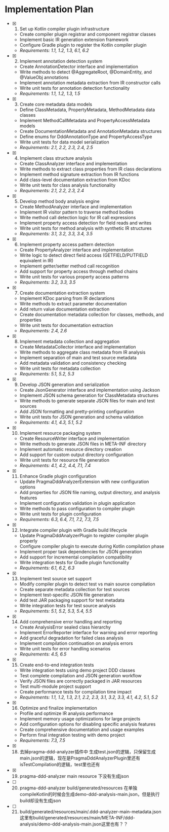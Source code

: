 # Implementation Plan

- [x] 1. Set up Kotlin compiler plugin infrastructure









  - Create compiler plugin registrar and component registrar classes
  - Implement basic IR generation extension framework
  - Configure Gradle plugin to register the Kotlin compiler plugin
  - _Requirements: 1.1, 1.2, 1.3, 6.1, 6.2_

- [x] 2. Implement annotation detection system





  - Create AnnotationDetector interface and implementation
  - Write methods to detect @AggregateRoot, @DomainEntity, and @ValueObj annotations
  - Implement annotation metadata extraction from IR constructor calls
  - Write unit tests for annotation detection functionality
  - _Requirements: 1.1, 1.2, 1.3, 1.5_

- [x] 3. Create core metadata data models





  - Define ClassMetadata, PropertyMetadata, MethodMetadata data classes
  - Implement MethodCallMetadata and PropertyAccessMetadata models
  - Create DocumentationMetadata and AnnotationMetadata structures
  - Define enums for DddAnnotationType and PropertyAccessType
  - Write unit tests for data model serialization
  - _Requirements: 2.1, 2.2, 2.3, 2.4, 2.5_

- [x] 4. Implement class structure analysis












  - Create ClassAnalyzer interface and implementation
  - Write methods to extract class properties from IR class declarations
  - Implement method signature extraction from IR functions
  - Add class-level documentation extraction from KDoc
  - Write unit tests for class analysis functionality
  - _Requirements: 2.1, 2.2, 2.3, 2.4_

- [x] 5. Develop method body analysis engine





  - Create MethodAnalyzer interface and implementation
  - Implement IR visitor pattern to traverse method bodies
  - Write method call detection logic for IR call expressions
  - Implement property access detection for field reads and writes
  - Write unit tests for method analysis with synthetic IR structures
  - _Requirements: 3.1, 3.2, 3.3, 3.4, 3.5_

- [x] 6. Implement property access pattern detection





  - Create PropertyAnalyzer interface and implementation
  - Write logic to detect direct field access (GETFIELD/PUTFIELD equivalent in IR)
  - Implement getter/setter method call recognition
  - Add support for property access through method chains
  - Write unit tests for various property access patterns
  - _Requirements: 3.2, 3.3, 3.5_

- [x] 7. Create documentation extraction system





  - Implement KDoc parsing from IR declarations
  - Write methods to extract parameter documentation
  - Add return value documentation extraction
  - Create documentation metadata collection for classes, methods, and properties
  - Write unit tests for documentation extraction
  - _Requirements: 2.4, 2.6_

- [x] 8. Implement metadata collection and aggregation





  - Create MetadataCollector interface and implementation
  - Write methods to aggregate class metadata from IR analysis
  - Implement separation of main and test source metadata
  - Add metadata validation and consistency checking
  - Write unit tests for metadata collection
  - _Requirements: 5.1, 5.2, 5.3_

- [x] 9. Develop JSON generation and serialization





  - Create JsonGenerator interface and implementation using Jackson
  - Implement JSON schema generation for ClassMetadata structures
  - Write methods to generate separate JSON files for main and test sources
  - Add JSON formatting and pretty-printing configuration
  - Write unit tests for JSON generation and schema validation
  - _Requirements: 4.1, 4.3, 5.1, 5.2_

- [x] 10. Implement resource packaging system





  - Create ResourceWriter interface and implementation
  - Write methods to generate JSON files in META-INF directory
  - Implement automatic resource directory creation
  - Add support for custom output directory configuration
  - Write unit tests for resource file generation
  - _Requirements: 4.1, 4.2, 4.4, 7.1, 7.4_

- [x] 11. Enhance Gradle plugin configuration









  - Update PragmaDddAnalyzerExtension with new configuration options
  - Add properties for JSON file naming, output directory, and analysis features
  - Implement configuration validation in plugin application
  - Write methods to pass configuration to compiler plugin
  - Write unit tests for plugin configuration
  - _Requirements: 6.3, 6.4, 7.1, 7.2, 7.3, 7.5_

- [x] 12. Integrate compiler plugin with Gradle build lifecycle





  - Update PragmaDddAnalyzerPlugin to register compiler plugin properly
  - Configure compiler plugin to execute during Kotlin compilation phase
  - Implement proper task dependencies for JSON generation
  - Add support for incremental compilation compatibility
  - Write integration tests for Gradle plugin functionality
  - _Requirements: 6.1, 6.2, 6.3_

- [x] 13. Implement test source set support













  - Modify compiler plugin to detect test vs main source compilation
  - Create separate metadata collection for test sources
  - Implement test-specific JSON file generation
  - Add test JAR packaging support for test metadata
  - Write integration tests for test source analysis
  - _Requirements: 5.1, 5.2, 5.3, 5.4, 5.5_

- [x] 14. Add comprehensive error handling and reporting









  - Create AnalysisError sealed class hierarchy
  - Implement ErrorReporter interface for warning and error reporting
  - Add graceful degradation for failed class analysis
  - Implement compilation continuation on analysis errors
  - Write unit tests for error handling scenarios
  - _Requirements: 4.5, 6.5_

- [x] 15. Create end-to-end integration tests




  - Write integration tests using demo project DDD classes
  - Test complete compilation and JSON generation workflow
  - Verify JSON files are correctly packaged in JAR resources
  - Test multi-module project support
  - Create performance tests for compilation time impact
  - _Requirements: 1.1, 1.2, 1.3, 2.1, 2.2, 2.3, 3.1, 3.2, 3.3, 4.1, 4.2, 5.1, 5.2_

- [x] 16. Optimize and finalize implementation





  - Profile and optimize IR analysis performance
  - Implement memory usage optimizations for large projects
  - Add configuration options for disabling specific analysis features
  - Create comprehensive documentation and usage examples
  - Perform final integration testing with demo project
  - _Requirements: 7.3, 7.5_


- [x] 18. 去掉pragma-ddd-analyzer插件中 生成test.json的逻辑，只保留生成main.json的逻辑，现在是PragmaDddAnalyzerPlugin里还有isTestCompilation的逻辑，test里也还有






- [x] 19. pragma-ddd-analyzer main resource 下没有生成json

- [ ] 20. pragma-ddd-analyzer build/generated/resources 在单独compileKotlin的时候会生成demo-ddd-analysis-main.json，但是执行build却没有生成json

- [ ] 21. build/generated/resources/main/.ddd-analyzer-main-metadata.json这里有build/generated/resources/main/META-INF/ddd-analysis/demo-ddd-analysis-main.json这里也有？？